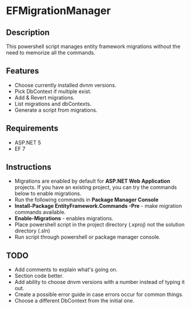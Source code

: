 # EFMigrationManager

## Description
This powershell script manages entity framework migrations without the need to memorize all the commands.

## Features
* Choose currently installed dvnm versions.
* Pick DbContext if multiple exist.
* Add & Revert migrations.
* List migrations and dbContexts.
* Generate a script from migrations.

## Requirements
* ASP.NET 5
* EF 7

## Instructions
* Migrations are enabled by default for __ASP.NET Web Application__ projects. If you have an existing project, you can try the commands below to enable migrations.
 * Run the following commands in __Package Manager Console__
 * __Install-Package EntityFramework.Commands -Pre__ - make migration commands available.
 * __Enable-Migrations__ - enables migrations.
* Place powershell script in the project directory (.xproj) not the solution directory (.sln)
* Run script through powershell or package manager console.

## TODO
* Add comments to explain what's going on.
* Section code better.
* Add ability to choose dnvm versions with a number instead of typing it out.
* Create a possible error guide in case errors occur for common things.
* Choose a different DbContext from the initial one.
